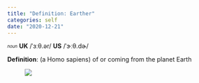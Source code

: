 ```yaml
---
title: "Definition: Earther"
categories: self
date: "2020-12-21"
---
```

<sub><sup>*noun*</sup></sub> 
**UK** /ˈɜːθ.ər/     **US** /ˈɝːθ.dɚ/

**Definition**: (a Homo sapiens) of or coming from the planet Earth
<figure style="width:60%" class="img-center">
    <img src="/images/earther.png" />
</figure>
